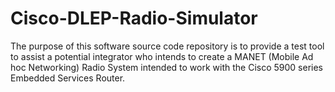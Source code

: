 # Cisco-DLEP-Radio-Simulator
The purpose of this software source code repository is to provide a test tool to assist a potential integrator who intends to create a MANET (Mobile Ad hoc Networking) Radio System intended to work with the Cisco 5900 series Embedded Services Router.
